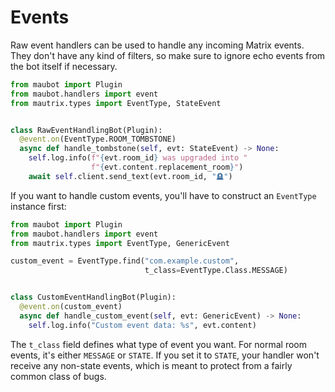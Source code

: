 # Events

Raw event handlers can be used to handle any incoming Matrix events. They don't
have any kind of filters, so make sure to ignore echo events from the bot itself
if necessary.

```python
from maubot import Plugin
from maubot.handlers import event
from mautrix.types import EventType, StateEvent


class RawEventHandlingBot(Plugin):
  @event.on(EventType.ROOM_TOMBSTONE)
  async def handle_tombstone(self, evt: StateEvent) -> None:
    self.log.info(f"{evt.room_id} was upgraded into "
                  f"{evt.content.replacement_room}")
    await self.client.send_text(evt.room_id, "🪦")
```

If you want to handle custom events, you'll have to construct an `EventType`
instance first:

```python
from maubot import Plugin
from maubot.handlers import event
from mautrix.types import EventType, GenericEvent

custom_event = EventType.find("com.example.custom",
                              t_class=EventType.Class.MESSAGE)


class CustomEventHandlingBot(Plugin):
  @event.on(custom_event)
  async def handle_custom_event(self, evt: GenericEvent) -> None:
    self.log.info("Custom event data: %s", evt.content)
```

The `t_class` field defines what type of event you want. For normal room events,
it's either `MESSAGE` or `STATE`. If you set it to `STATE`, your handler won't
receive any non-state events, which is meant to protect from a fairly common
class of bugs.
